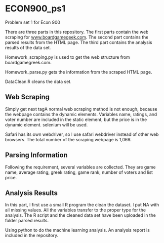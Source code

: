 # ECON900_ps1
Problem set 1 for Econ 900

There are three parts in this repository. The first parts contain the web scraping for www.boardgamegeek.com. The second part contains the parsed results from the HTML page. The third part contains the analysis results of the data set. 

Homework_scraping.py is used to get the web structure from boardgamegreek.com.

Homework_parse.py gets the information from the scraped HTML page. 

DataClean.R cleans the data set.


## Web Scraping

Simply get next tagA normal web scraping method is not enough, because the webpage contains the dynamic elements. Variables name, ratings, and voter number are included in the static element, but the price is in the dynamic element. selenium will be used.

Safari has its own webdriver, so I use safari webdriver instead of other web browsers. The total number of the scraping webpage is 1,066.

## Parsing Information

Following the requirement, several variables are collected. They are game name, average rating, greek rating,  game rank, number of voters and list price. 
 
## Analysis Results

In this part, I first use a small R program the clean the dataset. I put NA with all missing values. All the variables transfer to the proper type for the analysis. The R script and the cleaned data set have been uploaded in the folder parsed results.

Using python to do the machine learning analysis. An analysis report is included in the repository. 
